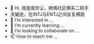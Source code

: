 - 👋 Hi, 我是唐奈尘，狮偶社区佛系二把手
-  天蝎座，在INTJ与ENTJ之间反复横跳
- 👀 I’m interested in ...
- 🌱 I’m currently learning ...
- 💞️ I’m looking to collaborate on ...
- 📫 How to reach me ...

<!---
Amber-niubi/Amber-niubi is a ✨ special ✨ repository because its `README.md` (this file) appears on your GitHub profile.
You can click the Preview link to take a look at your changes.
--->
